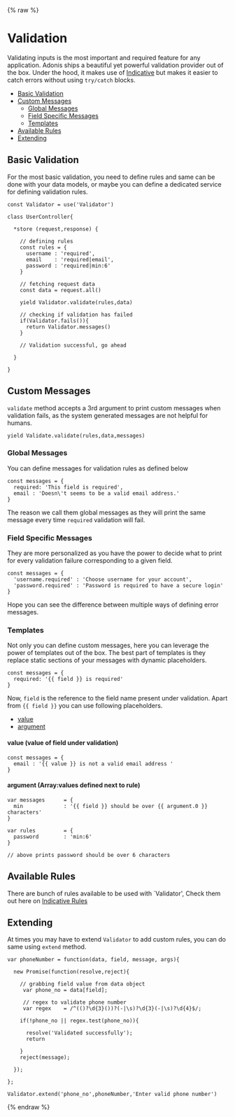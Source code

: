 {% raw %}

# Validation

Validating inputs is the most important and required feature for any application. Adonis ships a beautiful yet powerful validation provider out of the box. Under the hood, it makes use of [Indicative][indicative] but makes it easier to catch errors without using `try/catch` blocks.



- [Basic Validation](#basic-validation)
- [Custom Messages](#custom-messages)
  - [Global Messages](#global-messages)
  - [Field Specific Messages](#field-specific-messages)
  - [Templates](#templates)
- [Available Rules](#available-rules)
- [Extending](#extending)



## Basic Validation

For the most basic validation, you need to define rules and same can be done with your data models, or maybe you can define a dedicated service for defining validation rules.

```javascript,line-numbers
const Validator = use('Validator')

class UserController{

  *store (request,response) {

    // defining rules
    const rules = {
      username : 'required',
      email    : 'required|email',
      password : 'required|min:6'
    }

    // fetching request data
    const data = request.all()

    yield Validator.validate(rules,data)

    // checking if validation has failed
    if(Validator.fails()){
      return Validator.messages()
    }

    // Validation successful, go ahead

  }

}

```


## Custom Messages

`validate` method accepts a 3rd argument to print custom messages when validation fails, as the system generated messages are not helpful for humans.

```javascript,line-numbers
yield Validate.validate(rules,data,messages)
```


### Global Messages

You can define messages for validation rules as defined below

```javascript,line-numbers
const messages = {
  required: 'This field is required',
  email : 'Doesn\'t seems to be a valid email address.'
}
```

The reason we call them global messages as they will print the same message every time `required` validation will fail.


### Field Specific Messages

They are more personalized as you have the power to decide what to print for every validation failure corresponding to a given field.

```javascript,line-numbers
const messages = {
  'username.required' : 'Choose username for your account',
  'password.required' : 'Password is required to have a secure login'
}
```

Hope you can see the difference between multiple ways of defining error messages.


### Templates
Not only you can define custom messages, here you can leverage the power of templates out of the box.
The best part of templates is they replace static sections of your messages with dynamic placeholders.

```javascript,line-numbers
const messages = {
  required: '{{ field }} is required'
}
```

Now, `field` is the reference to the field name present under validation. Apart from `{{ field }}` you can use following placeholders.

- [value](#value)
- [argument](#argument)


#### value <span>(value of field under validation)</span>

```javascript,line-numbers
const messages = {
  email : '{{ value }} is not a valid email address '
}
```

#### argument <span>(Array:values defined next to rule)</span>

```javascript,line-numbers
var messages      = {
  min             : '{{ field }} should be over {{ argument.0 }} characters'
}

var rules         = {
  password        : 'min:6'
}

// above prints password should be over 6 characters

```


## Available Rules

There are bunch of rules available to be used with `Validator', Check them out here on [Indicative Rules](http://indicative.adonisjs.com/docs/arithmetic-validation-rules)


## Extending

At times you may have to extend `Validator` to add custom rules, you can do same using `extend` method.

```javascript,line-numbers
var phoneNumber = function(data, field, message, args){

  new Promise(function(resolve,reject){

    // grabbing field value from data object
     var phone_no = data[field];

     // regex to validate phone number
     var regex    = /^(()?\d{3}())?(-|\s)?\d{3}(-|\s)?\d{4}$/;

    if(!phone_no || regex.test(phone_no)){

      resolve('Validated successfully');
      return

    }
    reject(message);

  });                

};

Validator.extend('phone_no',phoneNumber,'Enter valid phone number')
```

[indicative]: http://indicative.adonisjs.com/

{% endraw %}
